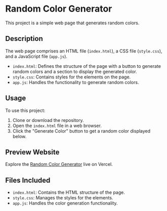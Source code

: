 # Random Color Generator

This project is a simple web page that generates random colors.

## Description

The web page comprises an HTML file (`index.html`), a CSS file (`style.css`), and a JavaScript file (`app.js`). 
- `index.html`: Defines the structure of the page with a button to generate random colors and a section to display the generated color.
- `style.css`: Contains styles for the elements on the page.
- `app.js`: Handles the functionality to generate random colors.

## Usage

To use this project:
1. Clone or download the repository.
2. Open the `index.html` file in a web browser.
3. Click the "Generate Color" button to get a random color displayed below.

## Preview Website

Explore the [Random Color Generator](https://random-color-generator-delta-jet.vercel.app/) live on Vercel.

## Files Included

- `index.html`: Contains the HTML structure of the page.
- `style.css`: Manages the styles for the elements.
- `app.js`: Handles the color generation functionality.
